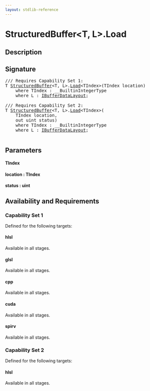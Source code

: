 ```yaml
---
layout: stdlib-reference
---
```


# StructuredBuffer\<T, L\>\.Load

## Description





## Signature 

<pre>
/// Requires Capability Set 1:
T <a href="/stdlib-reference/types/StructuredBuffer/index" class="code_type">StructuredBuffer</a>&lt;T, L&gt;.<a href="/stdlib-reference/types/StructuredBuffer/Load">Load</a>&lt;TIndex&gt;(TIndex <span class='code_param'>location</span>)
    <span class='code_keyword'>where</span> TIndex : __BuiltinIntegerType
    <span class='code_keyword'>where</span> L : <a href="/stdlib-reference/interfaces/IBufferDataLayout/index" class="code_type">IBufferDataLayout</a>;

/// Requires Capability Set 2:
T <a href="/stdlib-reference/types/StructuredBuffer/index" class="code_type">StructuredBuffer</a>&lt;T, L&gt;.<a href="/stdlib-reference/types/StructuredBuffer/Load">Load</a>&lt;TIndex&gt;(
    TIndex <span class='code_param'>location</span>,
    <span class="code_keyword">out</span> <span class="code_keyword">uint</span> <span class='code_param'>status</span>)
    <span class='code_keyword'>where</span> TIndex : __BuiltinIntegerType
    <span class='code_keyword'>where</span> L : <a href="/stdlib-reference/interfaces/IBufferDataLayout/index" class="code_type">IBufferDataLayout</a>;

</pre>

## Parameters

#### TIndex
#### location : TIndex
#### status : uint

## Availability and Requirements

### Capability Set 1

Defined for the following targets:

#### hlsl
Available in all stages.

#### glsl
Available in all stages.

#### cpp
Available in all stages.

#### cuda
Available in all stages.

#### spirv
Available in all stages.


### Capability Set 2

Defined for the following targets:

#### hlsl
Available in all stages.



